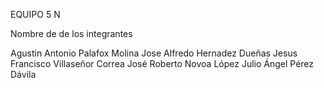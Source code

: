 EQUIPO 5 N

Nombre de de los integrantes

Agustin Antonio Palafox Molina
Jose Alfredo Hernadez Dueñas
Jesus Francisco Villaseñor Correa
José Roberto Novoa López
Julio Ángel Pérez Dávila 
